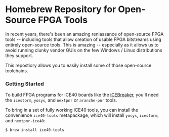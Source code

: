 # Homebrew Repository for Open-Source FPGA Tools

In recent years, there's been an amazing reniassance of open-source FPGA tools -- including tools that allow creation of
usable FPGA bitstreams using entirely open-source tools. This is amazing -- especially as it allows us to avoid running
clunky vendor GUIs on the few Windows / Linux distributions they support.

This repostiory allows you to easily install some of those open-source toolchains.

### Getting Started

To build FPGA programs for iCE40 boards like the [iCEBreaker](https://github.com/icebreaker-fpga/icebreaker), you'll need
the `icestorm`, `yosys`, and `nextpnr` or `aranche-pnr` tools. 

To bring in a set of fully working iCE40 tools, you can install the convenience `ice40-tools` metapackage, which will
install `yosys`, `icestorm`, and `nextpnr-ice40`:

```
$ brew install ice40-tools
```
